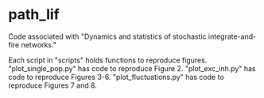 # path_lif
Code associated with "Dynamics and statistics of stochastic integrate-and-fire networks."

Each script in "scripts" holds functions to reproduce figures. "plot_single_pop.py" has code to reproduce Figure 2. "plot_exc_inh.py" has code to reproduce Figures 3-6. "plot_fluctuations.py" has code to reproduce Figures 7 and 8.